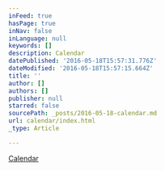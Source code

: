 ```yaml
---
inFeed: true
hasPage: true
inNav: false
inLanguage: null
keywords: []
description: Calendar
datePublished: '2016-05-18T15:57:31.776Z'
dateModified: '2016-05-18T15:57:15.664Z'
title: ''
author: []
authors: []
publisher: null
starred: false
sourcePath: _posts/2016-05-18-calendar.md
url: calendar/index.html
_type: Article

---
```

[Calendar][0]

[0]: null